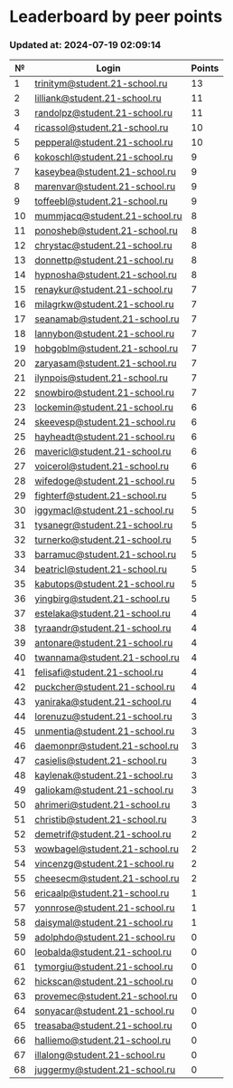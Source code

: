 # Leaderboard by peer points

### Updated at: 2024-07-19 02:09:14

| № | Login | Points |
|---|-------|--------|
|1|trinitym@student.21-school.ru|13|
|2|lilliank@student.21-school.ru|11|
|3|randolpz@student.21-school.ru|11|
|4|ricassol@student.21-school.ru|10|
|5|pepperal@student.21-school.ru|10|
|6|kokoschl@student.21-school.ru|9|
|7|kaseybea@student.21-school.ru|9|
|8|marenvar@student.21-school.ru|9|
|9|toffeebl@student.21-school.ru|9|
|10|mummjacq@student.21-school.ru|8|
|11|ponosheb@student.21-school.ru|8|
|12|chrystac@student.21-school.ru|8|
|13|donnettp@student.21-school.ru|8|
|14|hypnosha@student.21-school.ru|8|
|15|renaykur@student.21-school.ru|7|
|16|milagrkw@student.21-school.ru|7|
|17|seanamab@student.21-school.ru|7|
|18|lannybon@student.21-school.ru|7|
|19|hobgoblm@student.21-school.ru|7|
|20|zaryasam@student.21-school.ru|7|
|21|ilynpois@student.21-school.ru|7|
|22|snowbiro@student.21-school.ru|7|
|23|lockemin@student.21-school.ru|6|
|24|skeevesp@student.21-school.ru|6|
|25|hayheadt@student.21-school.ru|6|
|26|mavericl@student.21-school.ru|6|
|27|voicerol@student.21-school.ru|6|
|28|wifedoge@student.21-school.ru|5|
|29|fighterf@student.21-school.ru|5|
|30|iggymacl@student.21-school.ru|5|
|31|tysanegr@student.21-school.ru|5|
|32|turnerko@student.21-school.ru|5|
|33|barramuc@student.21-school.ru|5|
|34|beatricl@student.21-school.ru|5|
|35|kabutops@student.21-school.ru|5|
|36|yingbirg@student.21-school.ru|5|
|37|estelaka@student.21-school.ru|4|
|38|tyraandr@student.21-school.ru|4|
|39|antonare@student.21-school.ru|4|
|40|twannama@student.21-school.ru|4|
|41|felisafi@student.21-school.ru|4|
|42|puckcher@student.21-school.ru|4|
|43|yaniraka@student.21-school.ru|4|
|44|lorenuzu@student.21-school.ru|3|
|45|unmentia@student.21-school.ru|3|
|46|daemonpr@student.21-school.ru|3|
|47|casielis@student.21-school.ru|3|
|48|kaylenak@student.21-school.ru|3|
|49|galiokam@student.21-school.ru|3|
|50|ahrimeri@student.21-school.ru|3|
|51|christib@student.21-school.ru|3|
|52|demetrif@student.21-school.ru|2|
|53|wowbagel@student.21-school.ru|2|
|54|vincenzg@student.21-school.ru|2|
|55|cheesecm@student.21-school.ru|2|
|56|ericaalp@student.21-school.ru|1|
|57|yonnrose@student.21-school.ru|1|
|58|daisymal@student.21-school.ru|1|
|59|adolphdo@student.21-school.ru|0|
|60|leobalda@student.21-school.ru|0|
|61|tymorgiu@student.21-school.ru|0|
|62|hickscan@student.21-school.ru|0|
|63|provemec@student.21-school.ru|0|
|64|sonyacar@student.21-school.ru|0|
|65|treasaba@student.21-school.ru|0|
|66|halliemo@student.21-school.ru|0|
|67|illalong@student.21-school.ru|0|
|68|juggermy@student.21-school.ru|0|
